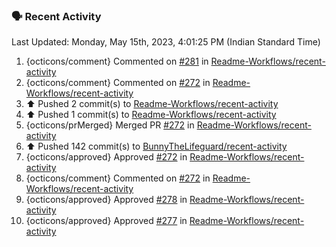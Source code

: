 ### 🗣 Recent Activity
<!--RECENT_ACTIVITY:last_update-->
Last Updated: Monday, May 15th, 2023, 4:01:25 PM (Indian Standard Time)
<!--RECENT_ACTIVITY:last_update_end-->
<!--RECENT_ACTIVITY:start-->
1. {octicons/comment} Commented on [#281](https://github.com/Readme-Workflows/recent-activity/issues/281#issuecomment-1546610807) in [Readme-Workflows/recent-activity](https://github.com/Readme-Workflows/recent-activity)<br>
2. {octicons/comment} Commented on [#272](https://github.com/Readme-Workflows/recent-activity/pull/272#issuecomment-1531736701) in [Readme-Workflows/recent-activity](https://github.com/Readme-Workflows/recent-activity)<br>
3. ⬆️ Pushed 2 commit(s) to [Readme-Workflows/recent-activity](https://github.com/Readme-Workflows/recent-activity)<br>
4. ⬆️ Pushed 1 commit(s) to [Readme-Workflows/recent-activity](https://github.com/Readme-Workflows/recent-activity)<br>
5. {octicons/prMerged} Merged PR [#272](https://github.com/Readme-Workflows/recent-activity/pull/272) in [Readme-Workflows/recent-activity](https://github.com/Readme-Workflows/recent-activity)<br>
6. ⬆️ Pushed 142 commit(s) to [BunnyTheLifeguard/recent-activity](https://github.com/BunnyTheLifeguard/recent-activity)<br>
7. {octicons/approved} Approved [#272](https://github.com/Readme-Workflows/recent-activity/pull/272#pullrequestreview-1398287719) in [Readme-Workflows/recent-activity](https://github.com/Readme-Workflows/recent-activity)<br>
8. {octicons/comment} Commented on [#272](https://github.com/Readme-Workflows/recent-activity/pull/272#issuecomment-1520387073) in [Readme-Workflows/recent-activity](https://github.com/Readme-Workflows/recent-activity)<br>
9. {octicons/approved} Approved [#278](https://github.com/Readme-Workflows/recent-activity/pull/278#pullrequestreview-1398255171) in [Readme-Workflows/recent-activity](https://github.com/Readme-Workflows/recent-activity)<br>
10. {octicons/approved} Approved [#277](https://github.com/Readme-Workflows/recent-activity/pull/277#pullrequestreview-1398254171) in [Readme-Workflows/recent-activity](https://github.com/Readme-Workflows/recent-activity)<br>
<!--RECENT_ACTIVITY:end-->
<!--
**PuneetGopinath/PuneetGopinath** is a ✨ _special_ ✨ repository because its `README.md` (this file) appears on your GitHub profile.

Here are some ideas to get you started:

- 🔭 I’m currently working on ...
- 🌱 I’m currently learning ...
- 👯 I’m looking to collaborate on ...
- 🤔 I’m looking for help with ...
- 💬 Ask me about ...
- 📫 How to reach me: ...
- 😄 Pronouns: ...
- ⚡ Fun fact: ...
-->
